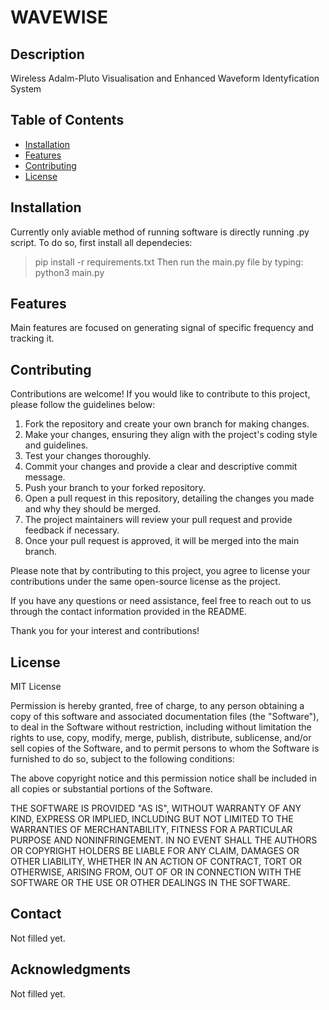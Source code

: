 # WAVEWISE

## Description
 Wireless
 Adalm-Pluto
 Visualisation and
 Enhanced
 Waveform
 Identyfication
 System

## Table of Contents
- [Installation](#installation)
- [Features](#features)
- [Contributing](#contributing)
- [License](#license) 

## Installation
 Currently only aviable method of running software is directly running .py script.
 To do so, first install all dependecies:
 >pip install -r requirements.txt 
 Then run the main.py file by typing:
 >python3 main.py

## Features
 Main features are focused on generating signal of specific frequency and tracking it.

## Contributing
 Contributions are welcome! If you would like to contribute to this project, please follow the guidelines below:

 1. Fork the repository and create your own branch for making changes.
 2. Make your changes, ensuring they align with the project's coding style and guidelines.
 3. Test your changes thoroughly.
 4. Commit your changes and provide a clear and descriptive commit message.
 5. Push your branch to your forked repository.
 6. Open a pull request in this repository, detailing the changes you made and why they should be merged.
 7. The project maintainers will review your pull request and provide feedback if necessary.
 8. Once your pull request is approved, it will be merged into the main branch.

 Please note that by contributing to this project, you agree to license your contributions under the same open-source license as the project.

 If you have any questions or need assistance, feel free to reach out to us through the contact information provided in the README.

 Thank you for your interest and contributions!


## License
 MIT License

 Permission is hereby granted, free of charge, to any person obtaining a copy of this software and associated documentation files (the "Software"), to deal in the Software without restriction, including without limitation the rights to use, copy, modify, merge, publish, distribute, sublicense, and/or sell copies of the Software, and to permit persons to whom the Software is furnished to do so, subject to the following conditions:

 The above copyright notice and this permission notice shall be included in all copies or substantial portions of the Software.

 THE SOFTWARE IS PROVIDED "AS IS", WITHOUT WARRANTY OF ANY KIND, EXPRESS OR IMPLIED, INCLUDING BUT NOT LIMITED TO THE WARRANTIES OF MERCHANTABILITY, FITNESS FOR A PARTICULAR PURPOSE AND NONINFRINGEMENT. IN NO EVENT SHALL THE AUTHORS OR COPYRIGHT HOLDERS BE LIABLE FOR ANY CLAIM, DAMAGES OR OTHER LIABILITY, WHETHER IN AN ACTION OF CONTRACT, TORT OR OTHERWISE, ARISING FROM, OUT OF OR IN CONNECTION WITH THE SOFTWARE OR THE USE OR OTHER DEALINGS IN THE SOFTWARE.


## Contact
 Not filled yet. 

## Acknowledgments
 Not filled yet.
